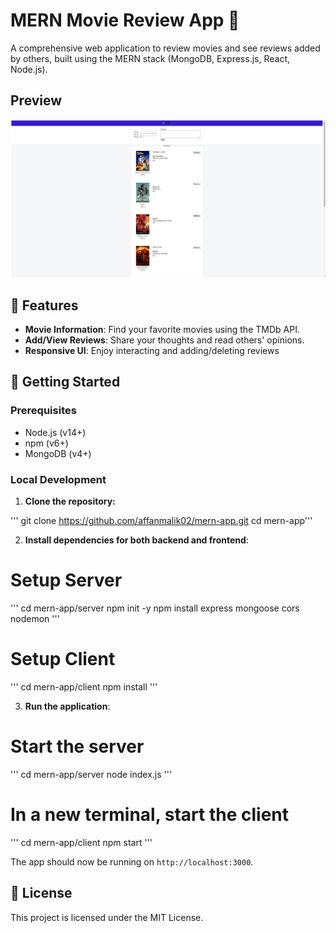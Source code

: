 # MERN Movie Review App 🍿

A comprehensive web application to review movies and see reviews added by others, built using the MERN stack (MongoDB, Express.js, React, Node.js).

##  Preview
![Movie Review App Preview](/preview.jpg)

## 🎥 Features

- **Movie Information**: Find your favorite movies using the TMDb API.
- **Add/View Reviews**: Share your thoughts and read others' opinions.
- **Responsive UI**: Enjoy interacting and adding/deleting reviews

## 🚀 Getting Started

### Prerequisites

- Node.js (v14+)
- npm (v6+)
- MongoDB (v4+)

### Local Development

1. **Clone the repository:**

'''
git clone https://github.com/affanmalik02/mern-app.git
cd mern-app'''

2. **Install dependencies for both backend and frontend**:

# Setup Server
'''
cd mern-app/server
npm init  -y
npm install express mongoose cors nodemon
'''

# Setup Client
'''
cd mern-app/client
npm install
'''

3. **Run the application**:

# Start the server
'''
cd mern-app/server
node index.js
'''

# In a new terminal, start the client
'''
cd mern-app/client
npm start
'''

The app should now be running on `http://localhost:3000`.

## 📜 License

This project is licensed under the MIT License.
